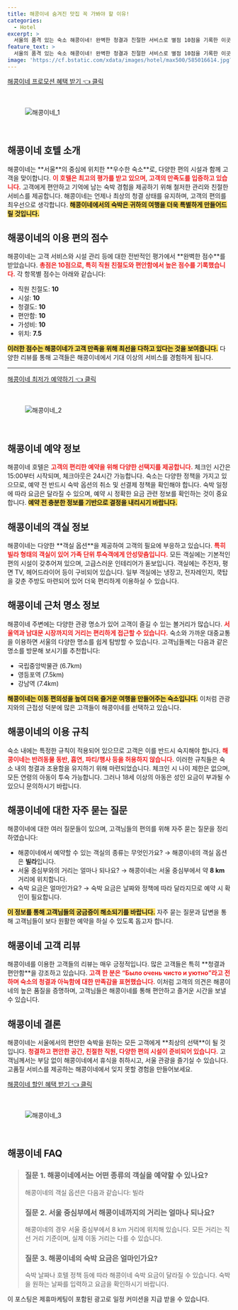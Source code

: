```yaml
---
title: 해콩이네 숨겨진 맛집 꼭 가봐야 할 이유!
categories:
  - Hotel
excerpt: >
  서울의 품격 있는 숙소 해콩이네! 완벽한 청결과 친절한 서비스로 별점 10점을 기록한 이곳에서 편안한 휴식을 즐겨보세요. 고요한 중 위치와 아늑한 시설이 당신을 기다립니다!
feature_text: >
  서울의 품격 있는 숙소 해콩이네! 완벽한 청결과 친절한 서비스로 별점 10점을 기록한 이곳에서 편안한 휴식을 즐겨보세요. 고요한 중 위치와 아늑한 시설이 당신을 기다립니다!
image: 'https://cf.bstatic.com/xdata/images/hotel/max500/585016614.jpg?k=7ceeeb95d3e3d7eed58a349af0f4df1a0034501882402755950d6acf77fa01b5&o=&hp=1'
---
```


<p><a class="modoo-button" href="https://tinyurl.com/2y4eqysq" rel="nofollow noopener">해콩이네 프로모션 혜택 받기 👈 클릭</a></p><br/>
<figure class="image"><img alt="해콩이네_1" src="https://cf.bstatic.com/xdata/images/hotel/max1024x768/585016644.jpg?k=ecdb525b7381cb4191f66d7b0feeea1b088235f4e2c54128d164c7c73c153ec6&amp;o=&amp;hp=1"/></figure><br/>

<h2 id="해콩이네_호텔_소개">해콩이네 호텔 소개</h2>
<p>해콩이네는 **서울**의 중심에 위치한 **우수한 숙소**로, 다양한 편의 시설과 함께 고객을 맞이합니다. <b><span style="color: #ee2323;">이 호텔은 최고의 평가를 받고 있으며, 고객의 만족도를 입증하고 있습니다.</span></b> 고객에게 편안하고 기억에 남는 숙박 경험을 제공하기 위해 철저한 관리와 친절한 서비스를 제공합니다. 해콩이네는 언제나 최상의 청결 상태를 유지하며, 고객의 편의를 최우선으로 생각합니다. <b><span style="background-color: #ffe066;">해콩이네에서의 숙박은 귀하의 여행을 더욱 특별하게 만들어드릴 것입니다.</span></b></p>
<h2 id="이용_편의점수_및_설명">해콩이네의 이용 편의 점수</h2>
<p>해콩이네는 고객 서비스와 시설 관리 등에 대한 전반적인 평가에서 **완벽한 점수**를 받았습니다. <b><span style="color: #ee2323;">총점은 10점으로, 특히 직원 친절도와 편안함에서 높은 점수를 기록했습니다.</span></b> 각 항목별 점수는 아래와 같습니다:</p>
<ul>
<li>직원 친절도: <b>10</b></li>
<li>시설: <b>10</b></li>
<li>청결도: <b>10</b></li>
<li>편안함: <b>10</b></li>
<li>가성비: <b>10</b></li>
<li>위치: <b>7.5</b></li>
</ul>
<p><b><span style="background-color: #ffe066;">이러한 점수는 해콩이네가 고객 만족을 위해 최선을 다하고 있다는 것을 보여줍니다.</span></b> 다양한 리뷰를 통해 고객들은 해콩이네에서 기대 이상의 서비스를 경험하게 됩니다.</p>
<hr/>
<p><a class="modoo-button" href="https://tinyurl.com/2y4eqysq" rel="nofollow noopener">해콩이네 최저가 예약하기 👈 클릭</a></p><br/>
<figure class="image"><img alt="해콩이네_2" src="https://cf.bstatic.com/xdata/images/hotel/max500/585016614.jpg?k=7ceeeb95d3e3d7eed58a349af0f4df1a0034501882402755950d6acf77fa01b5&amp;o=&amp;hp=1"/></figure><br/>
<h2 id="예약_정보_및_정책">해콩이네 예약 정보</h2>
<p>해콩이네 호텔은 <b><span style="color: #ee2323;">고객의 편리한 예약을 위해 다양한 선택지를 제공합니다.</span></b> 체크인 시간은 15:00부터 시작되며, 체크아웃은 24시간 가능합니다. 숙소는 다양한 정책을 가지고 있으므로, 예약 전 반드시 숙박 옵션의 취소 및 선결제 정책을 확인해야 합니다. 숙박 일정에 따라 요금은 달라질 수 있으며, 예약 시 정확한 요금 관련 정보를 확인하는 것이 중요합니다. <b><span style="background-color: #ffe066;">예약 전 충분한 정보를 기반으로 결정을 내리시기 바랍니다.</span></b></p>
<h2 id="객실_정보_및_옵션">해콩이네의 객실 정보</h2>
<p>해콩이네는 다양한 **객실 옵션**을 제공하여 고객의 필요에 부응하고 있습니다. <b><span style="color: #ee2323;">특히 빌라 형태의 객실이 있어 가족 단위 투숙객에게 안성맞춤입니다.</span></b> 모든 객실에는 기본적인 편의 시설이 갖추어져 있으며, 고급스러운 인테리어가 돋보입니다. 객실에는 주전자, 평면 TV, 헤어드라이어 등이 구비되어 있습니다. 일부 객실에는 냉장고, 전자레인지, 쿡탑을 갖춘 주방도 마련되어 있어 더욱 편리하게 이용하실 수 있습니다.</p>
<h2 id="주변_명소_및_관광지">해콩이네 근처 명소 정보</h2>
<p>해콩이네 주변에는 다양한 관광 명소가 있어 고객이 즐길 수 있는 볼거리가 많습니다. <b><span style="color: #ee2323;">서울역과 남대문 시장까지의 거리는 편리하게 접근할 수 있습니다.</span></b> 숙소와 가까운 대중교통을 이용하면 서울의 다양한 명소를 쉽게 탐방할 수 있습니다. 고객님들께는 다음과 같은 명소를 방문해 보시기를 추천합니다:</p>
<ul>
<li>국립중앙박물관 (6.7km)</li>
<li>영등포역 (7.5km)</li>
<li>강남역 (7.4km)</li>
</ul>
<p><b><span style="background-color: #ffe066;">해콩이네는 이동 편의성을 높여 더욱 즐거운 여행을 만들어주는 숙소입니다.</span></b> 이처럼 관광지와의 근접성 덕분에 많은 고객들이 해콩이네를 선택하고 있습니다.</p>
<h2 id="이용_규칙_및_정책">해콩이네의 이용 규칙</h2>
<p>숙소 내에는 특정한 규칙이 적용되어 있으므로 고객은 이를 반드시 숙지해야 합니다. <b><span style="color: #ee2323;">해콩이네는 반려동물 동반, 흡연, 파티/행사 등을 허용하지 않습니다.</span></b> 이러한 규칙들은 숙소 내의 청결과 조용함을 유지하기 위해 마련되었습니다. 체크인 시 나이 제한은 없으며, 모든 연령의 아동이 투숙 가능합니다. 그러나 18세 이상의 아동은 성인 요금이 부과될 수 있으니 문의하시기 바랍니다.</p>
<h2 id="자주_묻는_질문_및_답변">해콩이네에 대한 자주 묻는 질문</h2>
<p>해콩이네에 대한 여러 질문들이 있으며, 고객님들의 편의를 위해 자주 묻는 질문을 정리하였습니다:</p>
<ul>
<li>해콩이네에서 예약할 수 있는 객실의 종류는 무엇인가요? → 해콩이네의 객실 옵션은 <b>빌라</b>입니다.</li>
<li>서울 중심부와의 거리는 얼마나 되나요? → 해콩이네는 서울 중심부에서 약 <b>8 km</b> 거리에 위치합니다.</li>
<li>숙박 요금은 얼마인가요? → 숙박 요금은 날짜와 정책에 따라 달라지므로 예약 시 확인이 필요합니다.</li>
</ul>
<p><b><span style="background-color: #ffe066;">이 정보를 통해 고객님들의 궁금증이 해소되기를 바랍니다.</span></b> 자주 묻는 질문과 답변을 통해 고객님들이 보다 원활한 예약을 하실 수 있도록 돕고자 합니다.</p>
<h2 id="고객_리뷰_및_피드백">해콩이네 고객 리뷰</h2>
<p>해콩이네를 이용한 고객들의 리뷰는 매우 긍정적입니다. 많은 고객들은 특히 **청결과 편안함**을 강조하고 있습니다. <b><span style="color: #ee2323;">고객 한 분은 “Было очень чисто и уютно”라고 전하며 숙소의 청결과 아늑함에 대한 만족감을 표현했습니다.</span></b> 이처럼 고객의 의견은 해콩이네의 높은 품질을 증명하며, 고객님들은 해콩이네를 통해 편안하고 즐거운 시간을 보낼 수 있습니다.</p>
<h2 id="해콩이네_결론">해콩이네 결론</h2>
<p>해콩이네는 서울에서의 편안한 숙박을 원하는 모든 고객에게 **최상의 선택**이 될 것입니다. <b><span style="color: #ee2323;">청결하고 편안한 공간, 친절한 직원, 다양한 편의 시설이 준비되어 있습니다.</span></b> 고객님께서는 부담 없이 해콩이네에서 휴식을 취하시고, 서울 관광을 즐기실 수 있습니다. 고품질 서비스를 제공하는 해콩이네에서 잊지 못할 경험을 만들어보세요.</p>

<p><a class="modoo-button" href="https://tinyurl.com/2y4eqysq" rel="nofollow noopener">해콩이네 할인 혜택 받기 👈 클릭</a></p><br>

<figure class="image"><img src="https://cf.bstatic.com/xdata/images/hotel/max500/585016775.jpg?k=645551ca27ad1b3dad225ff23b40cb245a00dde815c1c5b524bb69679336e19f&o=&hp=1" alt="해콩이네_3"></figure><br>
<h2 id="해콩이네_FAQ">해콩이네 FAQ</h2>
<div itemscope="" itemtype="https://schema.org/FAQPage"> 
<blockquote> 
<div itemscope="" itemprop="mainEntity" itemtype="https://schema.org/Question"> 
<h3 id="질문_1" itemprop="name">질문 1. 해콩이네에서는 어떤 종류의 객실을 예약할 수 있나요?</h3> 
<div itemscope="" itemprop="acceptedAnswer" itemtype="https://schema.org/Answer"> 
<span itemprop="text"> 
<p>해콩이네의 객실 옵션은 다음과 같습니다: 빌라</p> 
</span> 
</div> 
</div> 
<div itemscope="" itemprop="mainEntity" itemtype="https://schema.org/Question"> 
<h3 id="질문_2" itemprop="name">질문 2. 서울 중심부에서 해콩이네까지의 거리는 얼마나 되나요?</h3> 
<div itemscope="" itemprop="acceptedAnswer" itemtype="https://schema.org/Answer"> 
<span itemprop="text"> 
<p>해콩이네의 경우 서울 중심부에서 8 km 거리에 위치해 있습니다. 모든 거리는 직선 거리 기준이며, 실제 이동 거리는 다를 수 있습니다.</p> 
</span> 
</div> 
</div> 
<div itemscope="" itemprop="mainEntity" itemtype="https://schema.org/Question"> 
<h3 id="질문_3" itemprop="name">질문 3. 해콩이네의 숙박 요금은 얼마인가요?</h3> 
<div itemscope="" itemprop="acceptedAnswer" itemtype="https://schema.org/Answer"> 
<span itemprop="text"> 
<p>숙박 날짜나 호텔 정책 등에 따라 해콩이네 숙박 요금이 달라질 수 있습니다. 숙박을 원하는 날짜를 입력하고 요금을 확인하시기 바랍니다.</p> 
</span> 
</div> 
</div> 
</blockquote> 
</div><p>이 포스팅은 제휴마케팅이 포함된 광고로 일정 커미션을 지급 받을 수 있습니다.</p>

